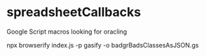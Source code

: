# spreadsheetCallbacks
Google Script macros looking for oracling

npx browserify index.js -p gasify -o badgrBadsClassesAsJSON.gs
